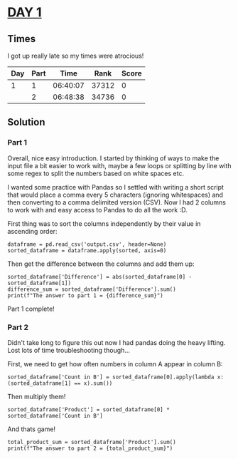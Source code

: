 # <ins> DAY 1 </ins>

## Times
I got up really late so my times were atrocious!

| Day | Part | Time     | Rank   | Score |
|-----|------|----------|--------|-------|
|  1  |  1   | 06:40:07 | 37312  |   0   |
|     |  2   | 06:48:38 | 34736  |   0   |

## Solution 
### Part 1
Overall, nice easy introduction. 
I started by thinking of ways to make the input file a bit easier to work with, maybe a few loops or splitting by line with some regex to split the numbers based on white spaces etc.

I wanted some practice with Pandas so I settled with writing a short script that would place a comma every 5 characters (ignoring whitespaces) and then converting to a comma delimited version (CSV). Now I had 2 columns to work with and easy access to Pandas to do all the work :D.

First thing was to sort the columns independently by their value in ascending order:

```
dataframe = pd.read_csv('output.csv', header=None)
sorted_dataframe = dataframe.apply(sorted, axis=0)
```

Then get the difference between the columns and add them up:

```
sorted_dataframe['Difference'] = abs(sorted_dataframe[0] - sorted_dataframe[1])
difference_sum = sorted_dataframe['Difference'].sum()
print(f"The answer to part 1 = {difference_sum}")
```

Part 1 complete!

### Part 2
Didn't take long to figure this out now I had pandas doing the heavy lifting. Lost lots of time troubleshooting though...

First, we need to get how often numbers in column A appear in column B:

```
sorted_dataframe['Count in B'] = sorted_dataframe[0].apply(lambda x: (sorted_dataframe[1] == x).sum())
```
Then multiply them!

```
sorted_dataframe['Product'] = sorted_dataframe[0] * sorted_dataframe['Count in B']
```

And thats game!

```
total_product_sum = sorted_dataframe['Product'].sum()
print(f"The answer to part 2 = {total_product_sum}")
```
